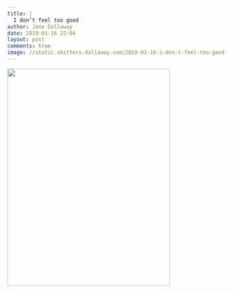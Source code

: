 ```yaml
---
title: |
  I don’t feel too good
author: Jane Dallaway
date: 2019-01-16 22:04
layout: post
comments: true
image: //static.skitters.dallaway.com/2019-01-16-i-don-t-feel-too-good-thumb-1-IMG-0246.JPG
---
```


<div>
        <a href="//static.skitters.dallaway.com/2019-01-16-i-don-t-feel-too-good-fullsize-1-IMG-0246.JPG">
          <img src="//static.skitters.dallaway.com/2019-01-16-i-don-t-feel-too-good-thumb-1-IMG-0246.JPG" width="375" height="500"/>
        </a>
      </div>


  
      